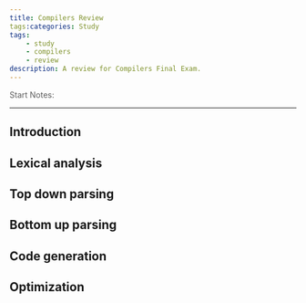 ```yaml
---
title: Compilers Review
tags:categories: Study
tags: 
    - study
    - compilers
    - review
description: A review for Compilers Final Exam. 
---
```


<p style="opacity: 0.7;">Start Notes: 

<small style="opacity: 0.7;"> </small>

---



## Introduction





## Lexical analysis





## Top down parsing





## Bottom up parsing





## Code generation





## Optimization




